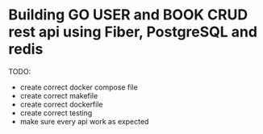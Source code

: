 # Building GO USER and BOOK CRUD rest api using Fiber, PostgreSQL and redis

TODO:
- create correct docker compose file
- create correct makefile
- create correct dockerfile
- create correct testing
- make sure every api work as expected
